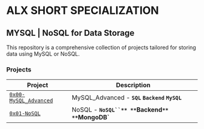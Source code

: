 # ALX SHORT SPECIALIZATION

## MYSQL | NoSQL for Data Storage

This repository is a comprehensive collection of projects tailored for storing data using
MySQL or NoSQL. 

### Projects


| Project									| Description								|
|-------------------------------------------------------------------------------|-----------------------------------------------------------------------|
| [`0x00-MySQL_Advanced`](./0x00-MySQL_Advanced/)				| MySQL_Advanced - **`SQL`** **`Backend`** **`MySQL`**			|
| [`0x01-NoSQL`](./0x01-NoSQL/)							| NoSQL - **`NoSQL``** **`Backend`** **`MongoDB`**			|
